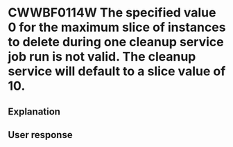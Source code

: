 # CWWBF0114W The specified value 0 for the maximum slice of instances to delete during one cleanup service job run is not valid. The cleanup service will default to a slice value of 10.

## Explanation

## User response